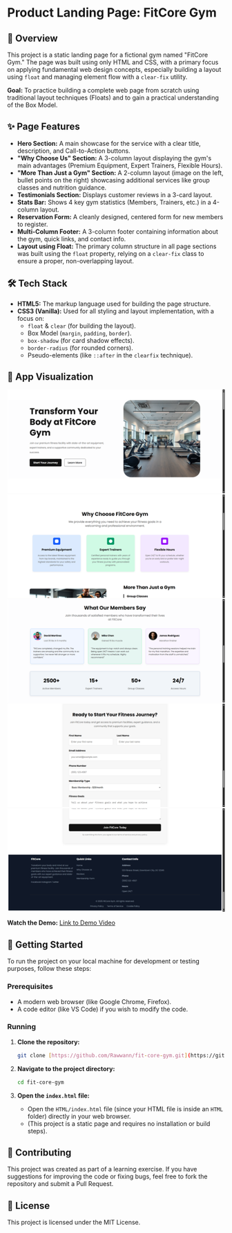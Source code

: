 # Product Landing Page: FitCore Gym

## 📝 Overview

This project is a static landing page for a fictional gym named "FitCore Gym." The page was built using only HTML and CSS, with a primary focus on applying fundamental web design concepts, especially building a layout using `float` and managing element flow with a `clear-fix` utility.

**Goal:** To practice building a complete web page from scratch using traditional layout techniques (Floats) and to gain a practical understanding of the Box Model.

## ✨ Page Features

* **Hero Section:** A main showcase for the service with a clear title, description, and Call-to-Action buttons.
* **"Why Choose Us" Section:** A 3-column layout displaying the gym's main advantages (Premium Equipment, Expert Trainers, Flexible Hours).
* **"More Than Just a Gym" Section:** A 2-column layout (image on the left, bullet points on the right) showcasing additional services like group classes and nutrition guidance.
* **Testimonials Section:** Displays customer reviews in a 3-card layout.
* **Stats Bar:** Shows 4 key gym statistics (Members, Trainers, etc.) in a 4-column layout.
* **Reservation Form:** A cleanly designed, centered form for new members to register.
* **Multi-Column Footer:** A 3-column footer containing information about the gym, quick links, and contact info.
* **Layout using Float:** The primary column structure in all page sections was built using the `float` property, relying on a `clear-fix` class to ensure a proper, non-overlapping layout.

## 🛠️ Tech Stack

* **HTML5:** The markup language used for building the page structure.
* **CSS3 (Vanilla):** Used for all styling and layout implementation, with a focus on:
    * `float` & `clear` (for building the layout).
    * Box Model (`margin`, `padding`, `border`).
    * `box-shadow` (for card shadow effects).
    * `border-radius` (for rounded corners).
    * Pseudo-elements (like `::after` in the `clearfix` technique).

## 📸 App Visualization

![Hero Section](Images/Hero-Section.png)
![Why Choose Us Section](Images/WhyChooseUs-Section.png)
![Testimonials Section](Images/Testimonials-Section.png)
![Form Section](Images/ReservationForm-Section.png)
![Footer Section](Images/Footer-Section.png)

**Watch the Demo:** [Link to Demo Video](https://drive.google.com/drive/u/0/folders/1zp9GLH3gBmG6KscAAvnla7ZOrpZSlW0T)

## 🚀 Getting Started

To run the project on your local machine for development or testing purposes, follow these steps:

### Prerequisites

* A modern web browser (like Google Chrome, Firefox).
* A code editor (like VS Code) if you wish to modify the code.

### Running

1.  **Clone the repository:**
    ```bash
    git clone [https://github.com/Rawwann/fit-core-gym.git](https://github.com/Rawwann/fit-core-gym.git)
    ```

2.  **Navigate to the project directory:**
    ```bash
    cd fit-core-gym
    ```

3.  **Open the `index.html` file:**
    * Open the `HTML/index.html` file (since your HTML file is inside an `HTML` folder) directly in your web browser.
    * (This project is a static page and requires no installation or build steps).

## 🤝 Contributing

This project was created as part of a learning exercise. If you have suggestions for improving the code or fixing bugs, feel free to fork the repository and submit a Pull Request.

## 📄 License

This project is licensed under the MIT License.